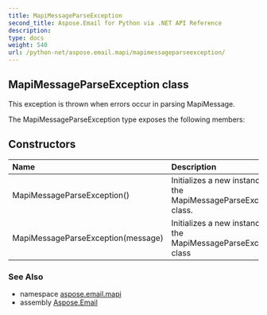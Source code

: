 ```yaml
---
title: MapiMessageParseException
second_title: Aspose.Email for Python via .NET API Reference
description: 
type: docs
weight: 540
url: /python-net/aspose.email.mapi/mapimessageparseexception/
---
```


## MapiMessageParseException class

This exception is thrown when errors occur in parsing MapiMessage.

The MapiMessageParseException type exposes the following members:
## Constructors
| Name | Description |
| :- | :- |
|MapiMessageParseException()|Initializes a new instance of the MapiMessageParseException class.|
|MapiMessageParseException(message)|Initializes a new instance of the MapiMessageParseException class|

### See Also

* namespace [aspose.email.mapi](/python-net/aspose.email.mapi/)
* assembly [Aspose.Email](/python-net/)

